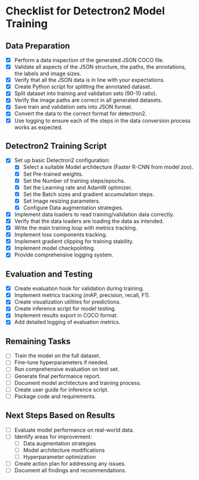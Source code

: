 # Checklist for Detectron2 Model Training

## Data Preparation

- [x] Perform a data inspection of the generated JSON COCO file.
- [x] Validate all aspects of the JSON structure, the paths, the annotations, the labels and image sizes.
- [x] Verify that all the JSON data is in line with your expectations.
- [x] Create Python script for splitting the annotated dataset.
- [x] Split dataset into training and validation sets (90-10 ratio).
- [x] Verify the image paths are correct in all generated datasets.
- [x] Save train and validation sets into JSON format.
- [x] Convert the data to the correct format for detectron2.
- [x] Use logging to ensure each of the steps in the data conversion process works as expected.

## Detectron2 Training Script

- [x] Set up basic Detectron2 configuration:
   - [x] Select a suitable Model architecture (Faster R-CNN from model zoo).
   - [x] Set Pre-trained weights.
   - [x] Set the Number of training steps/epochs.
   - [x] Set the Learning rate and AdamW optimizer.
   - [x] Set the Batch sizes and gradient accumulation steps.
   - [x] Set Image resizing parameters.
   - [x] Configure Data augmentation strategies.
- [x] Implement data loaders to read training/validation data correctly.
- [x] Verify that the data loaders are loading the data as intended.
- [x] Write the main training loop with metrics tracking.
- [x] Implement loss components tracking.
- [x] Implement gradient clipping for training stability.
- [x] Implement model checkpointing.
- [x] Provide comprehensive logging system.

## Evaluation and Testing

- [x] Create evaluation hook for validation during training.
- [x] Implement metrics tracking (mAP, precision, recall, F1).
- [x] Create visualization utilities for predictions.
- [x] Create inference script for model testing.
- [x] Implement results export in COCO format.
- [x] Add detailed logging of evaluation metrics.

## Remaining Tasks

- [ ] Train the model on the full dataset.
- [ ] Fine-tune hyperparameters if needed.
- [ ] Run comprehensive evaluation on test set.
- [ ] Generate final performance report.
- [ ] Document model architecture and training process.
- [ ] Create user guide for inference script.
- [ ] Package code and requirements.

## Next Steps Based on Results

- [ ] Evaluate model performance on real-world data.
- [ ] Identify areas for improvement:
  - [ ] Data augmentation strategies
  - [ ] Model architecture modifications
  - [ ] Hyperparameter optimization
- [ ] Create action plan for addressing any issues.
- [ ] Document all findings and recommendations.